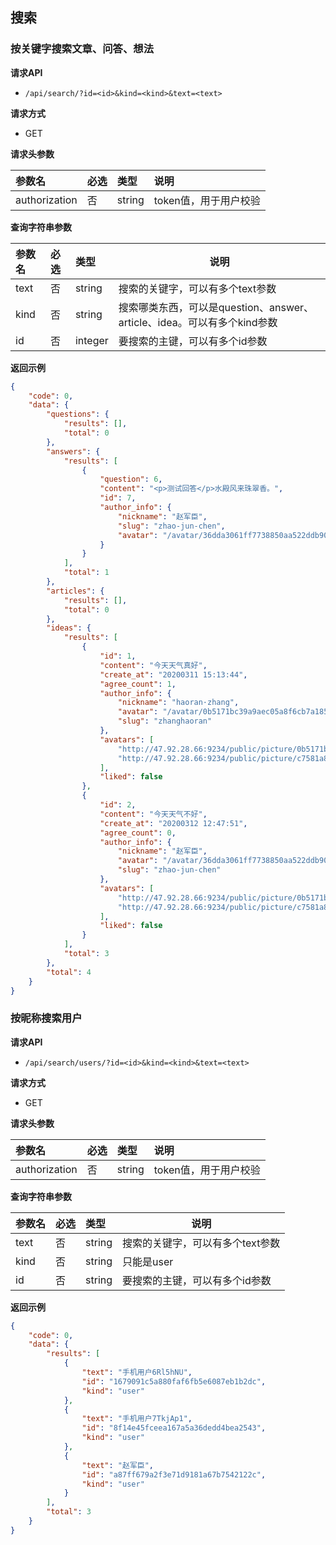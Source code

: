 ## 搜索

### 按关键字搜索文章、问答、想法

**请求API**

+ `/api/search/?id=<id>&kind=<kind>&text=<text>`

**请求方式**

+ GET

**请求头参数**

| 参数名        | 必选 | 类型   | 说明                  |
| :------------ | :--- | :----- | :-------------------- |
| authorization | 否   | string | token值，用于用户校验 |

**查询字符串参数**

| 参数名 | 必选 | 类型    | 说明                                                                    |
| :----- | :--- | :------ | ----------------------------------------------------------------------- |
| text   | 否   | string  | 搜索的关键字，可以有多个text参数                                        |
| kind   | 否   | string  | 搜索哪类东西，可以是question、answer、article、idea。可以有多个kind参数 |
| id     | 否   | integer | 要搜索的主键，可以有多个id参数                                          |

**返回示例**

```json
{
    "code": 0,
    "data": {
        "questions": {
            "results": [],
            "total": 0
        },
        "answers": {
            "results": [
                {
                    "question": 6,
                    "content": "<p>测试回答</p>水殿风来珠翠香。",
                    "id": 7,
                    "author_info": {
                        "nickname": "赵军臣",
                        "slug": "zhao-jun-chen",
                        "avatar": "/avatar/36dda3061ff7738850aa522ddb900f27.jpg"
                    }
                }
            ],
            "total": 1
        },
        "articles": {
            "results": [],
            "total": 0
        },
        "ideas": {
            "results": [
                {
                    "id": 1,
                    "content": "今天天气真好",
                    "create_at": "20200311 15:13:44",
                    "agree_count": 1,
                    "author_info": {
                        "nickname": "haoran·zhang",
                        "avatar": "/avatar/0b5171bc39a9aec05a8f6cb7a185b769.jpg",
                        "slug": "zhanghaoran"
                    },
                    "avatars": [
                        "http://47.92.28.66:9234/public/picture/0b5171bc39a9aec05a8f6cb7a185b769.jpg",
                        "http://47.92.28.66:9234/public/picture/c7581a8041470dcc898378c9eb81419c.png"
                    ],
                    "liked": false
                },
                {
                    "id": 2,
                    "content": "今天天气不好",
                    "create_at": "20200312 12:47:51",
                    "agree_count": 0,
                    "author_info": {
                        "nickname": "赵军臣",
                        "avatar": "/avatar/36dda3061ff7738850aa522ddb900f27.jpg",
                        "slug": "zhao-jun-chen"
                    },
                    "avatars": [
                        "http://47.92.28.66:9234/public/picture/0b5171bc39a9aec05a8f6cb7a185b769.jpg",
                        "http://47.92.28.66:9234/public/picture/c7581a8041470dcc898378c9eb81419c.png"
                    ],
                    "liked": false
                }
            ],
            "total": 3
        },
        "total": 4
    }
}
```

### 按昵称搜索用户

**请求API**

+ `/api/search/users/?id=<id>&kind=<kind>&text=<text>`

**请求方式**

+ GET

**请求头参数**

| 参数名        | 必选 | 类型   | 说明                  |
| :------------ | :--- | :----- | :-------------------- |
| authorization | 否   | string | token值，用于用户校验 |

**查询字符串参数**

| 参数名 | 必选 | 类型   | 说明                             |
| :----- | :--- | :----- | -------------------------------- |
| text   | 否   | string | 搜索的关键字，可以有多个text参数 |
| kind   | 否   | string | 只能是user                       |
| id     | 否   | string | 要搜索的主键，可以有多个id参数   |

**返回示例**

```json
{
    "code": 0,
    "data": {
        "results": [
            {
                "text": "手机用户6Rl5hNU",
                "id": "1679091c5a880faf6fb5e6087eb1b2dc",
                "kind": "user"
            },
            {
                "text": "手机用户7TkjAp1",
                "id": "8f14e45fceea167a5a36dedd4bea2543",
                "kind": "user"
            },
            {
                "text": "赵军臣",
                "id": "a87ff679a2f3e71d9181a67b7542122c",
                "kind": "user"
            }
        ],
        "total": 3
    }
}
```
